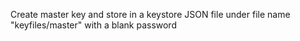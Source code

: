 Create master key and store in a keystore JSON file under file name "keyfiles/master" with a blank password